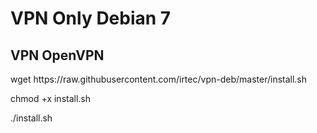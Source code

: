 <!DOCTYPE html>
<html>
<head>
</head>
<body>

<h1>VPN Only Debian 7</h1>
<h2>VPN OpenVPN</h2>
<p>wget https://raw.githubusercontent.com/irtec/vpn-deb/master/install.sh</p>
<p>chmod +x install.sh</p>
<p>./install.sh</p>

</body>
</html>
